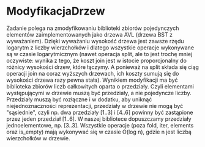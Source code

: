 # ModyfikacjaDrzew
Zadanie polega na zmodyfikowaniu biblioteki zbiorów pojedynczych elementów zaimplementowanych jako drzewa AVL (drzewa BST z wyważaniem). Dzięki wyważaniu wysokość drzewa jest zawsze rzędu logarytm z liczby wierzchołków i dlatego wszystkie operacje wykonywane są w czasie logarytmicznym (nawet operacja split, ale to jest trochę mniej oczywiste: wynika z tego, że koszt join jest w istocie proporcjonalny do różnicy wysokości drzew, które łączymy. A ponieważ na split składa się ciąg operacji join na coraz wyższych drzewach, ich koszty sumują się do wysokości drzewa razy pewna stała). 
Wynikiem modyfikacji ma być biblioteka zbiorów liczb całkowitych oparta o przedziały. Czyli elementami występującymi w drzewie muszą być przedziały, a nie pojedyncze liczby. Przedziały muszą być rozłączne i w dodatku, aby uniknąć niejednoznaczności reprezentacji, przedziały w drzewie nie mogą być "sąsiednie", czyli np. dwa przedziały [1..3] i [4..6] powinny być zastąpione przez jeden przedział [1..6]. W naszej bibliotece dopuszczamy przedziały jednoelementowe, np. [3..3]. 
Wszystkie operacje (poza fold, iter, elements oraz is_empty) mają wykonywać się w czasie O(log n), gdzie n jest liczbą wierzchołków w drzewie.
